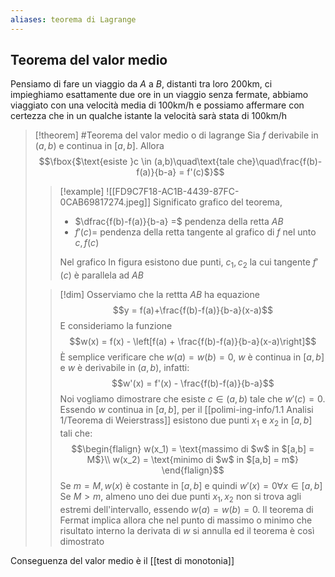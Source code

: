 ```yaml
---
aliases: teorema di Lagrange
---
```

## Teorema del valor medio
Pensiamo di fare un viaggio da $A$ a $B$, distanti tra loro $200 \text{km}$, ci impieghiamo esattamente due ore in un viaggio senza fermate, abbiamo viaggiato con una velocità media di $100 \text{km/h}$ e possiamo affermare con certezza che in un qualche istante la velocità sarà stata di $100 \text{km/h}$

>[!theorem]  #Teorema del valor medio o di lagrange
>Sia $f$ derivabile in $(a,b)$ e continua in $[a,b]$. Allora
>$$\fbox{$\text{esiste }c \in (a,b)\quad\text{tale che}\quad\frac{f(b)-f(a)}{b-a} = f'(c)$}$$
>
>>[!example]
>>![[FD9C7F18-AC1B-4439-87FC-0CAB69817274.jpeg]]
>>Significato grafico del teorema,
>>- $\dfrac{f(b)-f(a)}{b-a} =$ pendenza della retta $AB$ 
>>- $f'(c) =$ pendenza della retta tangente al grafico di $f$ nel unto $c, f(c)$
>>
>>Nel grafico In figura esistono due punti, $c_1,c_2$ la cui tangente $f'(c)$ è parallela ad $AB$
>
>
>>[!dim]
>Osserviamo che la rettta $AB$ ha equazione
>$$y = f(a)+\frac{f(b)-f(a)}{b-a}(x-a)$$
>E consideriamo la funzione
>$$w(x) = f(x) - \left[f(a) + \frac{f(b)-f(a)}{b-a}(x-a)\right]$$
> È semplice verificare che $w(a) = w(b) = 0$, $w$ è continua in $[a,b]$ e $w$ è derivabile in $(a,b)$, infatti:
> $$w'(x) = f'(x) - \frac{f(b)-f(a)}{b-a}$$
> Noi vogliamo dimostrare che esiste $c \in (a,b)$ tale che $w'(c) = 0$.
> Essendo $w$ continua in $[a,b]$, per il [[polimi-ing-info/1.1 Analisi 1/Teorema di Weierstrass]] esistono due punti $x_1$ e $x_2$ in $[a,b]$ tali che:
>> $$\begin{flalign}
>> w(x_1) = \text{massimo di $w$ in $[a,b] = M$}\\
>> w(x_2) = \text{minimo di $w$ in $[a,b] = m$}
>> \end{flalign}$$
>> Se $m = M, w(x)$ è costante in $[a,b]$ e quindi $w'(x) = 0 \forall x \in [a,b]$
>> Se $M > m$, almeno uno dei due punti $x_1,x_2$ non si trova agli estremi dell'intervallo, essendo $w(a) = w(b) = 0$.
>> Il teorema di Fermat implica allora che nel punto di massimo o minimo che risultato interno la derivata di $w$ si annulla ed il teorema è così dimostrato

Conseguenza del valor medio è il [[test di monotonia]]
